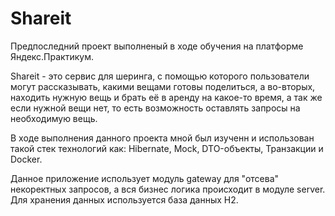 # Shareit

Предпоследний проект выполненый в ходе обучения на платформе Яндекс.Практикум.

Shareit - это сервис для шеринга, с помощью которого пользователи могут рассказывать, какими
вещами готовы поделиться, а во-вторых,
находить нужную вещь и брать её в аренду на какое-то время, а так же если нужной вещи нет, то есть
возможность оставлять запросы на необходимую вещь.

В ходе выполнения данного проекта мной был изученн и использован такой стек технологий как:
Hibernate, Mock, DTO-объекты, Транзакции и Docker.

Данное приложение использует модуль gateway для "отсева" некоректных
запросов, а вся бизнес логика происходит в модуле server. Для хранения данных
используется база данных H2.


